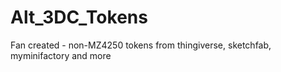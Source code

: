 # Alt_3DC_Tokens
Fan created - non-MZ4250 tokens from thingiverse, sketchfab, myminifactory and more
